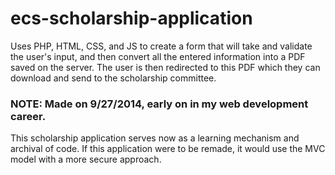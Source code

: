 # ecs-scholarship-application
Uses PHP, HTML, CSS, and JS to create a form that will take and validate the user's input, and then convert all the entered information into a PDF saved on the server. The user is then redirected to this PDF which they can download and send to the scholarship committee.

### NOTE: Made on 9/27/2014, early on in my web development career. 
This scholarship application serves now as a learning mechanism and archival of code. If this application were to be remade, it would use the MVC model with a more secure approach.

